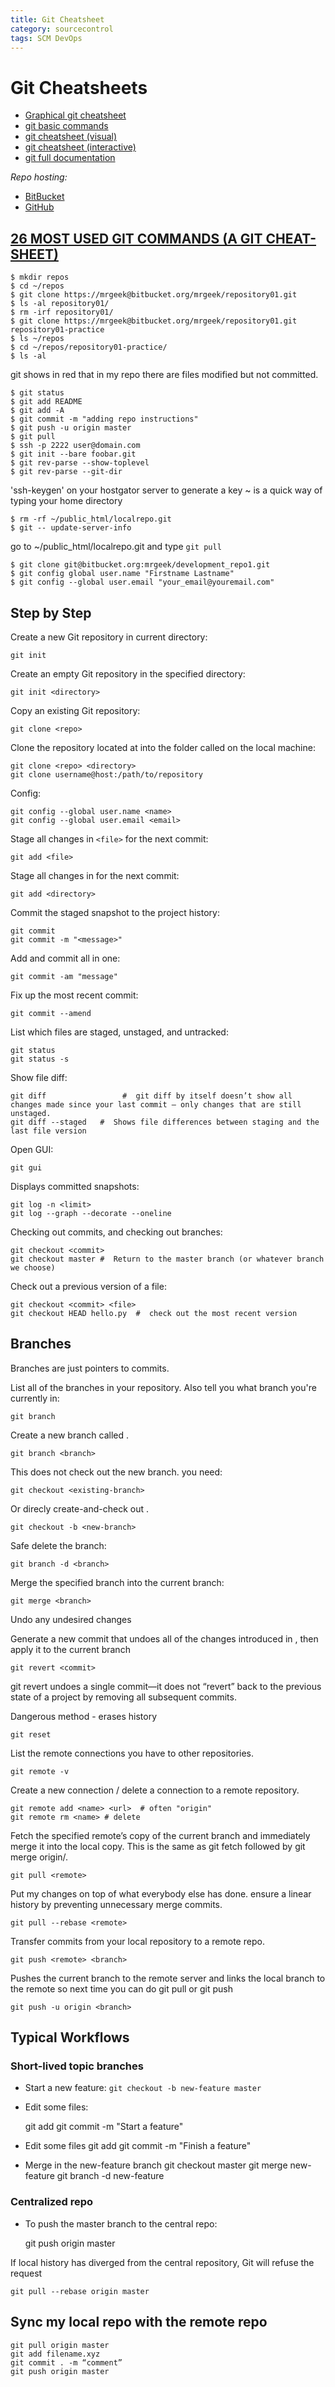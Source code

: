 ```yaml
---
title: Git Cheatsheet
category: sourcecontrol
tags: SCM DevOps
---
```


# Git Cheatsheets

* [Graphical git cheatsheet](http://byte.kde.org/~zrusin/git/git-cheat-sheet-medium.png)
* [git basic commands](https://www.atlassian.com/git/tutorials/svn-to-git-prepping-your-team-migration/basic-git-commands)
* [git cheatsheet (visual)](https://www.maxoberberger.net/media/cheatsheet/git-cheatsheet-visual.pdf)
* [git cheatsheet (interactive)](http://ndpsoftware.com/git-cheatsheet.html#loc=workspace)
* [git full documentation](https://git-scm.com/doc)

*Repo hosting:*
* [BitBucket](https://bitbucket.org/)
* [GitHub](https://github.com/)	

## [26 MOST USED GIT COMMANDS (A GIT CHEAT-SHEET)](http://www.mrgeek.me/technology/26-most-used-git-commands-a-git-cheat-sheet/)

	$ mkdir repos
	$ cd ~/repos
	$ git clone https://mrgeek@bitbucket.org/mrgeek/repository01.git
	$ ls -al repository01/
	$ rm -irf repository01/
	$ git clone https://mrgeek@bitbucket.org/mrgeek/repository01.git repository01-practice
	$ ls ~/repos
	$ cd ~/repos/repository01-practice/
	$ ls -al

git shows in red that in my repo there are files modified but not committed.

	$ git status
	$ git add README
	$ git add -A
	$ git commit -m "adding repo instructions"
	$ git push -u origin master
	$ git pull
	$ ssh -p 2222 user@domain.com
	$ git init --bare foobar.git
	$ git rev-parse --show-toplevel
	$ git rev-parse --git-dir

'ssh-keygen' on your hostgator server to generate a key
~ is a quick way of typing your home directory

	$ rm -rf ~/public_html/localrepo.git
	$ git -- update-server-info

go to ~/public_html/localrepo.git and type `git pull`

	$ git clone git@bitbucket.org:mrgeek/development_repo1.git
	$ git config global user.name "Firstname Lastname"
	$ git config --global user.email "your_email@youremail.com"

## Step by Step

Create a new Git repository in current directory:

	git init

Create an empty Git repository in the specified directory:

	git init <directory>

Copy an existing Git repository:
	
	git clone <repo>

Clone the repository located at <repo> into the folder called <directory> on the local machine:

	git clone <repo> <directory>
	git clone username@host:/path/to/repository

Config:

	git config --global user.name <name>
	git config --global user.email <email>

Stage all changes in `<file>` for the next commit:
	
	git add <file>

Stage all changes in <directory> for the next commit:

	git add <directory>

Commit the staged snapshot to the project history:

	git commit
	git commit -m "<message>"

Add and commit all in one:

	git commit -am "message"

Fix up the most recent commit:

	git commit --amend

List which files are staged, unstaged, and untracked:

	git status
	git status -s

Show file diff:

	git diff                 #  git diff by itself doesn’t show all changes made since your last commit – only changes that are still unstaged.
	git diff --staged   #  Shows file differences between staging and the last file version

Open GUI:

	git gui

Displays committed snapshots:

	git log -n <limit>
	git log --graph --decorate --oneline

Checking out commits, and checking out branches:

	git checkout <commit>
	git checkout master #  Return to the master branch (or whatever branch we choose)

Check out a previous version of a file:

	git checkout <commit> <file>
	git checkout HEAD hello.py  #  check out the most recent version

## Branches

Branches are just pointers to commits.

List all of the branches in your repository.  Also tell you what branch you're currently in:

	git branch
	
Create a new branch called <branch>. 

	git branch <branch>

This does not check out the new branch. you need:

	git checkout <existing-branch>

Or direcly create-and-check out <new-branch>.

	git checkout -b <new-branch>

Safe delete the branch:

	git branch -d <branch>

Merge the specified branch into the current branch:

	git merge <branch>

Undo any undesired changes

Generate a new commit that undoes all of the changes introduced in <commit>, then apply it to the current branch

	git revert <commit>

git revert undoes a single commit—it does not “revert” back to the previous state of a project by removing all subsequent commits.

Dangerous method - erases history
	
	git reset

List the remote connections you have to other repositories.
	
	git remote -v

Create a new connection / delete a connection to a remote repository.
	
	git remote add <name> <url>  # often "origin"
	git remote rm <name> # delete

Fetch the specified remote’s copy of the current branch and immediately merge it into the local copy. This is the same as git fetch <remote> followed by git merge origin/<current-branch>.

	git pull <remote>

Put my changes on top of what everybody else has done. ensure a linear history by preventing unnecessary merge commits.
	
	git pull --rebase <remote>

Transfer commits from your local repository to a remote repo.
	
	git push <remote> <branch>

Pushes the current branch to the remote server and links the local branch to the remote so next time you can do git pull or git push
	
	git push -u origin <branch>

	
## Typical Workflows

###  Short-lived topic branches

* Start a new feature: `git checkout -b new-feature master`
* Edit some files:
	
	git add <file>
	git commit -m "Start a feature"
* Edit some files
	git add <file>
	git commit -m "Finish a feature"
* Merge in the new-feature branch
	git checkout master
	git merge new-feature
	git branch -d new-feature

### Centralized repo

* To push the master branch to the central repo:

	git push origin master
	
If local history has diverged from the central repository, Git will refuse the request
	
	git pull --rebase origin master

## Sync my local repo with the remote repo

	git pull origin master
	git add filename.xyz
	git commit . -m “comment”
	git push origin master

